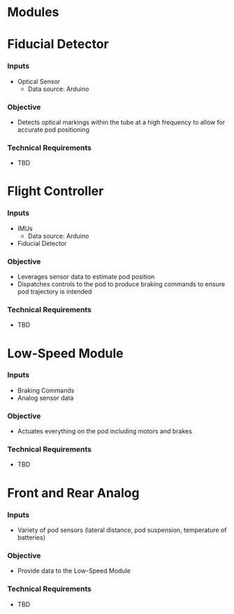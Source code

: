 # Modules

# Fiducial Detector

### Inputs

- Optical Sensor
  - Data source: Arduino

### Objective

- Detects optical markings within the tube at a high frequency to allow for accurate pod positioning

### Technical Requirements

- TBD

# Flight Controller

### Inputs

- IMUs
  - Data source: Arduino
- Fiducial Detector

### Objective

- Leverages sensor data to estimate pod position
- Dispatches controls to the pod to produce braking commands to ensure pod trajectory is intended

### Technical Requirements

- TBD

# Low-Speed Module

### Inputs

- Braking Commands
- Analog sensor data

### Objective

- Actuates everything on the pod including motors and brakes

### Technical Requirements

- TBD

# Front and Rear Analog

### Inputs

- Variety of pod sensors (lateral distance, pod suspension, temperature of batteries)

### Objective

- Provide data to the Low-Speed Module

### Technical Requirements

- TBD
